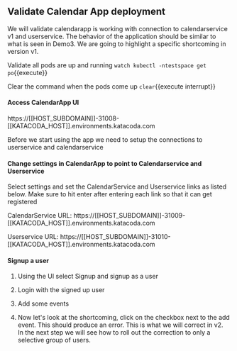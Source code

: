 ## Validate Calendar App deployment

We will validate calendarapp is working with connection to calendarservice v1 and userservice. 
The behavior of the application should be similar to what is seen in Demo3. 
We are going to highlight a specific shortcoming in version v1. 

Validate all pods are up and running
`watch kubectl -ntestspace get po`{{execute}}

Clear the command when the pods come up
`clear`{{execute interrupt}}

#### Access CalendarApp UI

https://[[HOST_SUBDOMAIN]]-31008-[[KATACODA_HOST]].environments.katacoda.com

Before we start using the app we need to setup the connections to userservice and calendarservice

#### Change settings in CalendarApp to point to Calendarservice and Userservice
Select settings and set the CalendarService and Userservice links as listed below. 
Make sure to hit enter after entering each link so that it can get registered

CalendarService URL: https://[[HOST_SUBDOMAIN]]-31009-[[KATACODA_HOST]].environments.katacoda.com

Userservice URL: https://[[HOST_SUBDOMAIN]]-31010-[[KATACODA_HOST]].environments.katacoda.com

#### Signup a user
1. Using the UI select Signup and signup as a user

2. Login with the signed up user

3. Add some events

4. Now let's look at the shortcoming, click on the checkbox next to the add event. 
    This should produce an error. This is what we will correct in v2.  
    In the next step we will see how to roll out the correction to only a selective group of users. 